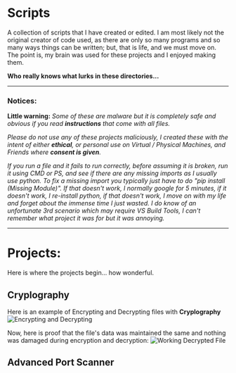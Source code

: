 # Scripts
A collection of scripts that I have created or edited. I am most likely not the original creator of code used, as there are only so many programs and so many ways things can be written; but, that is life, and we must move on. The point is, my brain was used for these projects and I enjoyed making them.

**Who really knows what lurks in these directories...**
<hr/>

### Notices:
**Little warning:** *Some of these are malware but it is completely safe and obvious if you read **instructions** that come with all files.*

*Please do not use any of these projects maliciously, I created these with the intent of either **ethical**, or personal use on Virtual / Physical Machines, and Friends where **consent is given**.*

*If you run a file and it fails to run correctly, before assuming it is broken, run it using CMD or PS, and see if there are any missing imports as I usually use python. To fix a missing import you typically just have to do "pip install (Missing Module)". If that doesn't work, I normally google for 5 minutes, if it doesn't work, I re-install python, if that doesn't work, I move on with my life and forget about the immense time I just wasted. I do know of an unfortunate 3rd scenario which may require VS Build Tools, I can't remember what project it was for but it was annoying.*
<hr/>

# Projects:
Here is where the projects begin... how wonderful.
## Cryplography
Here is an example of Encrypting and Decrypting files with **Cryplography**
![Encrypting and Decrypting](https://github.com/JustAHubber/Scripts/assets/100187341/f6a3859e-3ff7-47d3-991d-7d22aac41e61)

Now, here is proof that the file's data was maintained the same and nothing was damaged during encryption and decryption:
![Working Decrypted File](https://github.com/JustAHubber/Scripts/assets/100187341/77f48511-7d28-4ae4-a9ad-bfb53c497bd3)

## Advanced Port Scanner

